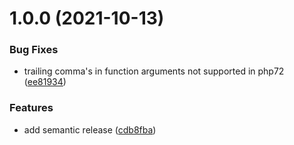 # 1.0.0 (2021-10-13)


### Bug Fixes

* trailing comma's in function arguments not supported in php72 ([ee81934](https://github.com/streammachineio/php-driver/commit/ee819344f73180c91a4b964abc4cb3b5f7b56e9a))


### Features

* add semantic release ([cdb8fba](https://github.com/streammachineio/php-driver/commit/cdb8fba60abc1b37605e724fefbf045f91dd8e87))
